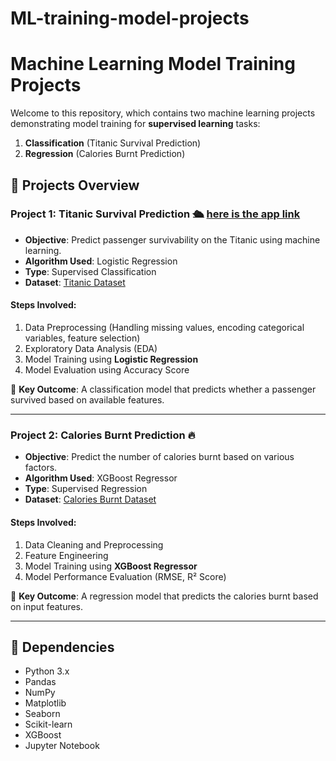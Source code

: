 # ML-training-model-projects

# Machine Learning Model Training Projects

Welcome to this repository, which contains two machine learning projects demonstrating model training for **supervised learning** tasks:
1. **Classification** (Titanic Survival Prediction)
2. **Regression** (Calories Burnt Prediction)

## 🚀 Projects Overview

### **Project 1: Titanic Survival Prediction** 🛳️ [here is the app link](titanic-aryx.streamlit.app)
- **Objective**: Predict passenger survivability on the Titanic using machine learning.
- **Algorithm Used**: Logistic Regression
- **Type**: Supervised Classification
- **Dataset**: [Titanic Dataset](https://www.kaggle.com/c/titanic)

#### **Steps Involved**:
1. Data Preprocessing (Handling missing values, encoding categorical variables, feature selection)
2. Exploratory Data Analysis (EDA)
3. Model Training using **Logistic Regression**
4. Model Evaluation using Accuracy Score

📌 **Key Outcome**: A classification model that predicts whether a passenger survived based on available features.

---

### **Project 2: Calories Burnt Prediction** 🔥
- **Objective**: Predict the number of calories burnt based on various factors.
- **Algorithm Used**: XGBoost Regressor
- **Type**: Supervised Regression
- **Dataset**: [Calories Burnt Dataset](https://www.kaggle.com/datasets/fmendes/fmendesdat263xdemos)

#### **Steps Involved**:
1. Data Cleaning and Preprocessing
2. Feature Engineering
3. Model Training using **XGBoost Regressor**
4. Model Performance Evaluation (RMSE, R² Score)

📌 **Key Outcome**: A regression model that predicts the calories burnt based on input features.

---


## 📌 Dependencies
- Python 3.x
- Pandas
- NumPy
- Matplotlib
- Seaborn
- Scikit-learn
- XGBoost
- Jupyter Notebook



